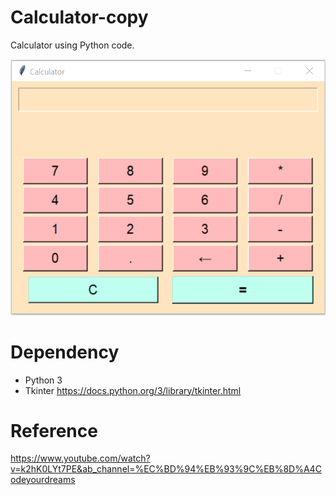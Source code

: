 # Calculator-copy
Calculator using Python code.

![](result.png)

# Dependency
- Python 3
- Tkinter https://docs.python.org/3/library/tkinter.html

# Reference
https://www.youtube.com/watch?v=k2hK0LYt7PE&ab_channel=%EC%BD%94%EB%93%9C%EB%8D%A4Codeyourdreams
